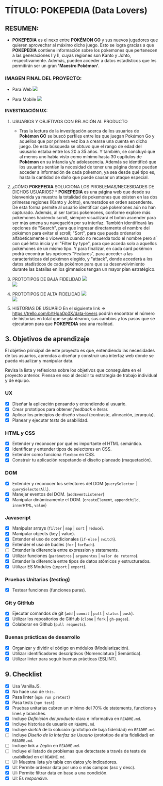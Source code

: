 # TÍTULO: POKEPEDIA (Data Lovers)

##  RESUMEN:
* **POKEPEDIA** es el nexo entre **POKÉMON GO** y sus nuevos jugadores que quieren aprovechar al máximo dicho juego. Esto se logra gracias a que **POKEPEDIA** contiene información sobre los pokemones que pertenecen a las generaciones I y II, cuyas regiones son Kanto y Johto, respectivamente. Además, pueden acceder a datos estadísticos que les permitirán ser un gran **'Maestro Pokémon'**.

### IMAGEN FINAL DEL PROYECTO:

* Para Web 
![](./1final-web.PNG)

* Para Mobile
![](./2final-mobile.PNG)

#### INVESTIGACIÓN UX:
 1. USUARIOS Y OBJETIVOS CON RELACIÓN AL PRODUCTO
    * Tras la lectura de la investigación acerca de los usuarios de **Pokémon GO** se buscó perfiles entre los que juegan Pokémon Go y aquellos que por primera vez iba a crearse una cuenta en dicho juego. De esta búsqueda se obtuvo que el rango de edad del ususario estaba entre los 20 a 35 años. Y también, se concluyó que al menos uno había visto como mínimo hasta 30 capítulos de **Pokémon** en su infancia y/o adolescencia. Además se identificó que los usuarios sentían la necesidad de tener una página donde puedan acceder a información de cada pokemon, ya sea desde qué tipo es, hasta la cantidad de daño que puede causar un ataque especial.
  2. ¿CÓMO **POKEPEDIA** SOLUCIONA LOS PROBLEMAS/NECESIDADES DE DICHOS USUARIOS?
    * **POKEPEDIA** es una página web que desde su bienvenida ya muestra la totalidad de pokemones que existen en las dos primeras regiones (Kanto y Johto), enumerados en orden ascendente. De esta forma permite al usuario identificar qué pokemones aún no han capturado. Además, al ser tantos pokemones, conforme explore más pokemones haciendo scroll, siempre visualizará el botón ascender para ser más amena su navegación por su interfaz. También identificará las opciones de "Search", para que ingresar directamente el nombre del pokémon para evitar el scroll; "Sort", para que pueda ordenarlos alfabeticamente o viceversa cuando no recuerda todo el nombre pero sí con qué letra inicia y el "Filter by type", para que acceda solo a aquellos pokémones de un mismo tipo. Y para finalizar, en cada card pokémon podrá encontrar las opciones "Features", para acceder a las características del pokémon elegido, y "attack", donde accederá a los datos stadísticos de cada pokémon para que su desenvolvimiento durante las batallas en los gimnasios tengan un mayor plan estratégico.

  3. PROTOTIPOS DE BAJA FIDELIDAD 
    ![](./baja-fidelidad-web.png)    
    ![](./baja-fidelidad-mobile.png)
  4. PROTOTIPOS DE ALTA FIDELIDAD
    ![](./alta-fidelidad-web.png)    
    ![](./alta-fidelidad-mobile.png)      
  5. HISTORIAS DE USUARIO 
  En el siguiente link => https://trello.com/b/tHgaOp0X/data-lovers podrán encontrar el número de historias en total que se plantearon, sus cambios y los pasos que se ejecutaron para que **POKEPEDIA** sea una realidad.
## 3. Objetivos de aprendizaje

El objetivo principal de este proyecto es que, entendiendo las necesidades de
tus usuarios, aprendas a diseñar y construir una interfaz web donde se pueda
visualizar y manipular data.

Revisa la lista y reflexiona sobre los objetivos que conseguiste en el
proyecto anterior. Piensa en eso al decidir tu estrategia de trabajo individual
y de equipo.

### UX

- [x] Diseñar la aplicación pensando y entendiendo al usuario.
- [x] Crear prototipos para obtener _feedback_ e iterar.
- [x] Aplicar los principios de diseño visual (contraste, alineación, jerarquía).
- [x] Planear y ejecutar _tests_ de usabilidad.

### HTML y CSS

- [x] Entender y reconocer por qué es importante el HTML semántico.
- [x] Identificar y entender tipos de selectores en CSS.
- [x] Entender como funciona `flexbox` en CSS.
- [x] Construir tu aplicación respetando el diseño planeado (maquetación).

### DOM

- [x] Entender y reconocer los selectores del DOM (`querySelector` | `querySelectorAll`).
- [x] Manejar eventos del DOM. (`addEventListener`)
- [x] Manipular dinámicamente el DOM. (`createElement`, `appendchild`, `innerHTML`, `value`)

### Javascript

- [x] Manipular arrays (`filter` | `map` | `sort` | `reduce`).
- [x] Manipular objects (key | value).
- [x] Entender el uso de condicionales (`if-else` | `switch`).
- [x] Entender el uso de bucles (`for` | `forEach`).
- [ ] Entender la diferencia entre expression y statements.
- [x] Utilizar funciones (`parámetros` | `argumentos` | `valor de retorno`).
- [x] Entender la diferencia entre tipos de datos atómicos y estructurados.
- [x] Utilizar ES Modules (`import` | `export`).

### Pruebas Unitarias (_testing_)
- [x] Testear funciones (funciones puras).

### Git y GitHub
- [x] Ejecutar comandos de git (`add` | `commit` | `pull` | `status` | `push`).
- [x] Utilizar los repositorios de GitHub (`clone` | `fork` | `gh-pages`).
- [x] Colaborar en Github (`pull requests`).

### Buenas prácticas de desarrollo
- [x] Organizar y dividir el código en módulos (Modularización).
- [x] Utilizar identificadores descriptivos (Nomenclatura | Semántica).
- [x] Utilizar linter para seguir buenas prácticas (ESLINT).

## 9. Checklist

* [x] Usa VanillaJS.
* [x] No hace uso de `this`.
* [x] Pasa linter (`npm run pretest`)
* [x] Pasa tests (`npm test`)
* [x] Pruebas unitarias cubren un mínimo del 70% de statements, functions y
  lines y branches.
* [x] Incluye _Definición del producto_ clara e informativa en `README.md`.
* [x] Incluye historias de usuario en `README.md`.
* [x] Incluye _sketch_ de la solución (prototipo de baja fidelidad) en
  `README.md`.
* [ ] Incluye _Diseño de la Interfaz de Usuario_ (prototipo de alta fidelidad)
  en `README.md`.
* [ ] Incluye link a Zeplin en `README.md`.
* [ ] Incluye el listado de problemas que detectaste a través de tests de
  usabilidad en el `README.md`.
* [ ] UI: Muestra lista y/o tabla con datos y/o indicadores.
* [x] UI: Permite ordenar data por uno o más campos (asc y desc).
* [x] UI: Permite filtrar data en base a una condición.
* [x] UI: Es _responsive_.
